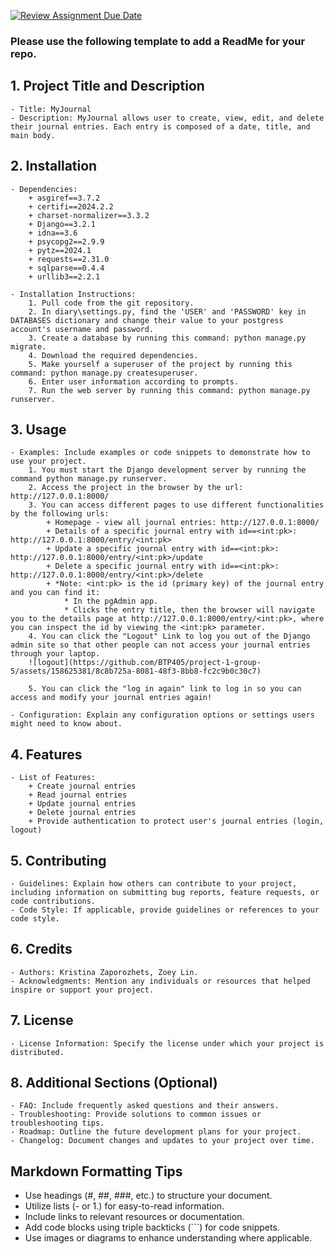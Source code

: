 [![Review Assignment Due Date](https://classroom.github.com/assets/deadline-readme-button-24ddc0f5d75046c5622901739e7c5dd533143b0c8e959d652212380cedb1ea36.svg)](https://classroom.github.com/a/545oUMxH)

### Please use the following template to add a ReadMe for your repo.

## 1. Project Title and Description
    - Title: MyJournal
    - Description: MyJournal allows user to create, view, edit, and delete their journal entries. Each entry is composed of a date, title, and main body.
## 2. Installation
    - Dependencies: 
        + asgiref==3.7.2
        + certifi==2024.2.2
        + charset-normalizer==3.3.2
        + Django==3.2.1
        + idna==3.6
        + psycopg2==2.9.9
        + pytz==2024.1
        + requests==2.31.0
        + sqlparse==0.4.4
        + urllib3==2.2.1
        
    - Installation Instructions: 
        1. Pull code from the git repository.
        2. In diary\settings.py, find the 'USER' and 'PASSWORD' key in DATABASES dictionary and change their value to your postgress account's username and password.
        3. Create a database by running this command: python manage.py migrate.
        4. Download the required dependencies.
        5. Make yourself a superuser of the project by running this command: python manage.py createsuperuser.
        6. Enter user information according to prompts.
        7. Run the web server by running this command: python manage.py runserver.
## 3. Usage
    - Examples: Include examples or code snippets to demonstrate how to use your project.
        1. You must start the Django development server by running the command python manage.py runserver.
        2. Access the project in the browser by the url: http://127.0.0.1:8000/
        3. You can access different pages to use different functionalities by the following urls:
            + Homepage - view all journal entries: http://127.0.0.1:8000/
            + Details of a specific journal entry with id==<int:pk>: http://127.0.0.1:8000/entry/<int:pk>
            + Update a specific journal entry with id==<int:pk>: http://127.0.0.1:8000/entry/<int:pk>/update
            + Delete a specific journal entry with id==<int:pk>: http://127.0.0.1:8000/entry/<int:pk>/delete
            + *Note: <int:pk> is the id (primary key) of the journal entry and you can find it: 
                * In the pgAdmin app. 
                * Clicks the entry title, then the browser will navigate you to the details page at http://127.0.0.1:8000/entry/<int:pk>, where you can inspect the id by viewing the <int:pk> parameter.
        4. You can click the "Logout" Link to log you out of the Django admin site so that other people can not access your journal entries through your laptop.
        ![logout](https://github.com/BTP405/project-1-group-5/assets/158625381/8c8b725a-8081-48f3-8bb8-fc2c9b0c30c7)
        
        5. You can click the "log in again" link to log in so you can access and modify your journal entries again!
                
    - Configuration: Explain any configuration options or settings users might need to know about.
## 4. Features
    - List of Features: 
        + Create journal entries
        + Read journal entries
        + Update journal entries
        + Delete journal entries
        + Provide authentication to protect user's journal entries (login, logout)
## 5. Contributing
    - Guidelines: Explain how others can contribute to your project, including information on submitting bug reports, feature requests, or code contributions.
    - Code Style: If applicable, provide guidelines or references to your code style.
## 6. Credits
    - Authors: Kristina Zaporozhets, Zoey Lin.
    - Acknowledgments: Mention any individuals or resources that helped inspire or support your project.
## 7. License
    - License Information: Specify the license under which your project is distributed.
## 8. Additional Sections (Optional)
    - FAQ: Include frequently asked questions and their answers.
    - Troubleshooting: Provide solutions to common issues or troubleshooting tips.
    - Roadmap: Outline the future development plans for your project.
    - Changelog: Document changes and updates to your project over time.

## Markdown Formatting Tips
  - Use headings (#, ##, ###, etc.) to structure your document.
  - Utilize lists (- or 1.) for easy-to-read information.
  - Include links to relevant resources or documentation.
  - Add code blocks using triple backticks (```) for code snippets.
  - Use images or diagrams to enhance understanding where applicable.
